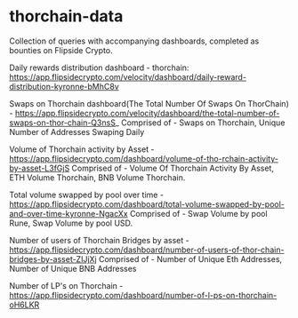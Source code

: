# thorchain-data
Collection of queries with accompanying dashboards, completed as bounties on Flipside Crypto.

Daily rewards distribution dashboard - thorchain: https://app.flipsidecrypto.com/velocity/dashboard/daily-reward-distribution-kyronne-bMhC8v

Swaps on Thorchain dashboard(The Total Number Of Swaps On ThorChain) - https://app.flipsidecrypto.com/velocity/dashboard/the-total-number-of-swaps-on-thor-chain-Q3nsS_ Comprised of - Swaps on Thorchain, Unique Number of Addresses Swaping Daily

Volume of Thorchain activity by Asset - https://app.flipsidecrypto.com/dashboard/volume-of-tho-rchain-activity-by-asset-L3fGjS
Comprised of - Volume Of Thorchain Activity By Asset, ETH Volume Thorchain, BNB Volume Thorchain. 

Total volume swapped by pool over time - https://app.flipsidecrypto.com/dashboard/total-volume-swapped-by-pool-and-over-time-kyronne-NgacXx Comprised of - Swap Volume by pool Rune, Swap Volume by pool USD.

Number of users of Thorchain Bridges by asset - https://app.flipsidecrypto.com/dashboard/number-of-users-of-thor-chain-bridges-by-asset-ZIJjXj Comprised of - Number of Unique Eth Addresses, Number of Unique BNB Addresses

Number of LP's on Thorchain - https://app.flipsidecrypto.com/dashboard/number-of-l-ps-on-thorchain-oH6LKR






